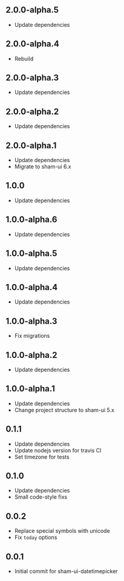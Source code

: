 ## 2.0.0-alpha.5
* Update dependencies

## 2.0.0-alpha.4
* Rebuild

## 2.0.0-alpha.3
* Update dependencies

## 2.0.0-alpha.2
* Update dependencies

## 2.0.0-alpha.1
* Update dependencies
* Migrate to sham-ui 6.x

## 1.0.0
* Update dependencies

## 1.0.0-alpha.6
* Update dependencies

## 1.0.0-alpha.5
* Update dependencies

## 1.0.0-alpha.4
* Update dependencies

## 1.0.0-alpha.3
* Fix migrations

## 1.0.0-alpha.2
* Update dependencies

## 1.0.0-alpha.1
* Update dependencies
* Change project structure to sham-ui 5.x

## 0.1.1
* Update dependencies
* Update nodejs version for travis CI
* Set timezone for tests

## 0.1.0
* Update dependencies
* Small code-style fixs 

## 0.0.2 
* Replace special symbols with unicode
* Fix `today` options


## 0.0.1 
* Initial commit for sham-ui-datetimepicker
